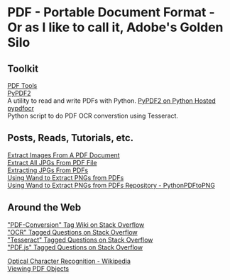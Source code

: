 # PDF - Portable Document Format - Or as I like to call it, Adobe's Golden Silo  

## Toolkit  
[PDF Tools](http://www.boddie.org.uk/david/Projects/Python/pdftools/)  
[PyPDF2](https://github.com/mstamy2/PyPDF2)  
A utility to read and write PDFs with Python. [PyPDF2 on Python Hosted](https://pythonhosted.org/PyPDF2/)  
[pypdfocr](https://github.com/virantha/pypdfocr)  
Python script to do PDF OCR converstion using Tesseract.  


## Posts, Reads, Tutorials, etc.  
[Extract Images From A PDF Document](http://stefaanlippens.net/extract-images-from-pdf-documents/)  
[Extract All JPGs From PDF File](http://pythonapplications.blogspot.com/2017/01/extract-all-jpgs-from-pdf-file.html)  
[Extracting JPGs From PDFs](https://nedbatchelder.com/blog/200712/extracting_jpgs_from_pdfs.html)  
[Using Wand to Extract PNGs from PDFs](http://mikelynchgames.com/software-development/using-wand-to-extract-pngs-from-pdfs/)  
[Using Wand to Extract PNGs from PDFs Repository - PythonPDFtoPNG](https://github.com/nycynik/PythonPDFtoPNG)  


## Around the Web  
["PDF-Conversion" Tag Wiki on Stack Overflow](http://stackoverflow.com/tags/pdf-conversion/info)  
["OCR" Tagged Questions on Stack Overflow](http://stackoverflow.com/questions/tagged/ocr)  
["Tesseract" Tagged Questions on Stack Overflow](http://stackoverflow.com/questions/tagged/tesseract)  
["PDF.js" Tagged Questions on Stack Overflow](http://stackoverflow.com/questions/tagged/pdf.js)  

[Optical Character Recognition - Wikipedia](https://en.wikipedia.org/wiki/Optical_character_recognition)  
[Viewing PDF Objects](http://web.archive.org/web/20100628021321/http://pdf.jpedal.org/java-pdf-blog/bid/10479/Viewing-PDF-objects)  
